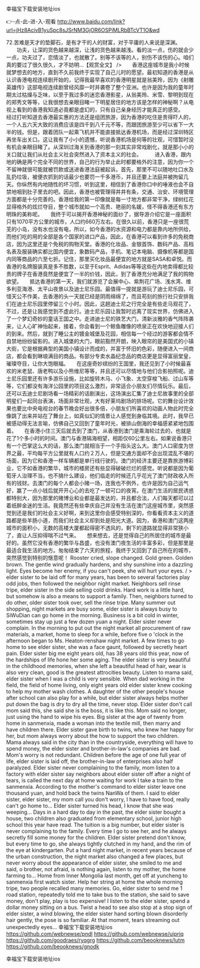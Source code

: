 
幸福宝下载安装地址ios




👉-点-此-进-入-观看  http://www.baidu.com/link?url=jHz8AcivB1yuSpc8sJSrNM3GjOR6OSPiMLRbBTcVT1O&wd




72.苦难是天才的垫脚石，是有才干的人的财富，对于平庸的人来说是深渊。
　　功夫，让深的货色越来越深，让浅的货色越来越浅。看的淡一点，伤的就会少一点，功夫过了，恋情淡了，也就散了。别等不该等的人，别伤不该伤的心。咱们真的要过了很久很久，才不妨明...【观赏全文】
/>　　香港这座城市是我小时候就梦想去的地方，直到不久前我终于实现了自己儿时的愿望。最初知道的香港是从认识香港电视连续剧开始的，记得我最早喜欢的香港明星就是翁美玲，因为《射雕英雄传》这部电视连续剧曾经风靡一时并袭卷了整个亚洲。也许是因为我的童年时期太过枯燥与乏味，以至于我过多的迷恋香港影星，从翁美玲、米雪、黎明到现在的郑秀文等等，让我很想去亲眼目睹一下明星居住的地方该是怎样的神秘啊？从电视上看到的香港我知道必竟都是虚幻的，只有自己亲身经历才能真正的感受。　　经过打听知道去香港最实惠的方法还是组团旅游，因为香港的吃住是贵得吓人的，一个人五六天大致的消费应该是四千到八千元不等，而跟团旅游至少可以省下一大半的钱。但是，跟着团队一起乘飞机并不能直接抵达香港机场，而是经过深圳特区再坐车出关口。这让我有了小小的遗憾，听说香港机场是何等的壮观，可惜暂时没有机会亲眼目睹了。从深圳过海关到香港的那一刻其实非常戏剧化，就是那小小的关口就让我们从社会主义社会突然进入了资本主义的社会。　　　进入香港，跟内地的确是两个完全不同的世界，自己的行为举止此时都要格外的注意，因为你一个不留神就很可能就被罚款或送进香港法庭被起诉。首先，那里不可以随地吐口水及乱扔垃圾，被便衣抓到的话最少也要罚一千多港币，并且还要上法庭并被拘留几天。你纵然有内地随性的坏习惯，听到这里，相信到了香港你口中的唾液也会不自禁地咽到肚子里去的吧。因此，香港也被管理得井井有条，交通、治安、环境管理方面都是十分完善的。香港给我的第一印像就是每一寸地方都非常干净，绿树红花显得格外的炫烂夺目，整个城市就如一个高贵、艳丽的名媛，怪不得香港还有东方明珠的美称呢。　　我终于可以揭开香港神秘的面纱了，据导游介绍它是一座面积只有1070平方公里的城市，人口约660万左右。在很久以前，香港只是一座很荒芜的小岛，没有水也没有电，所以，如今香港的水资源和电力都是靠内地所供给，而他们吃的用的全部是各个国家的进口产品，因此，在香港可以看到许多的免税商店，因为这里还是个免税的购物天堂。香港的化妆品、金银首饰、数码产品、高档名表及服装确实都比国内便宜，象数码产品，手机、笔记本电脑、摄像机等都是国内同等商品的六至七折。记住，那里买化妆品最便宜的地方就是SASA和卓悦。而香港的名牌服装真是多不胜数，以至于Esprit、Adidas等等这些在内地卖得都比较贵的牌子在香港竟然是便宜了一半的价钱，因此，到了香港充分地满足了我的购物欲望。　　抵达香港的第一天，我们就游览了会展中心、紫荆花广场、浅水湾、维多利亚海港、太平山夜景以及迪士尼乐园。最值得一提就是游玩了迪士尼乐园，可惜天公不作美，去香港的头一天就已经是阴雨绵绵了，而且苟刻的旅行社只安排我们在迪士尼乐园里停留三个小时。因此，这趟迪士尼之行完全是有些走马观花了，不过，还是让我感觉到不虚此行。迪士尼乐园让我暂时远离了现实世界，仿佛进入了一个梦幻奇妙的童话王国之中。走进迪士尼的铁艺大门，清新淡雅的香气阵阵袭来，让人心旷神怡起来，接着，你会看到一个鲸鱼雕像的喷泉正在欢快地迎接人们的到来。然后，就到了睡公主的镀金城堡及花园，相信每一个经过的游客都会情不自禁地纷纷留影的。进入城堡的大门，眼前豁然开朗，映入眼帘的是美国式的小镇大街，它是根据典型的美国小镇设计而成的，并富于怀旧的色彩，随便进入一间商店，都会看到琳琅满目的商品。有部分专卖水晶纪念品的商店更是显得富丽堂皇，璀璨夺目，让你大饱眼福。　　在这座奇妙缤纷的王国里，我还见到了小时候最喜欢的米老鼠、唐老鸭以及小熊维尼等等，并且还可以尽情地与他们合影拍照呢。迪士尼乐园里还有许多游乐设施，比如旋转木马、小飞象、太空穿梭飞船、过山车等等，它们都没有海洋公园里的项目这么激烈，非常适合小朋友们尽情玩乐。最后，还可以去迪士尼剧场看一场精彩的话剧演出，这场演出汇集了迪士尼故事里的全部明星们一起同台表演，场面非常壮观，大有好莱坞剧场的排场呢。它的舞台设计效果也要比中央电视台的春节晚会好出很多倍，小朋友们所喜欢的动画人物此时完全像跳了出来并站在了舞台上，如真似幻的情景让人感觉到身临其境。此时，我早已被感动得无法言喻，仿佛自己又回到了童年时光，被排山倒海的幸福感紧紧地包围着。　　在香港小住三天后就去到了澳门，从香港到澳门是乘海轮过去的，也就是花了1个多小时的时间。澳门与香港隔海相望，相距仅60公里左右。如果说香港只有一个巴掌这么大的话，那么澳门就相当于一个手指头这么大。澳门人口密度为世界之最，平均每平方公里就有人口约２万人，但是交通方面却不会出现混乱不堪的场面，因为它和香港一样车辆都是单行线行驶的。澳门的经济主要还是靠旅游博彩业，它不如香港的繁华，城市的楼房还有些显得破破烂烂的感觉。听说都是因为葡萄牙人治理不当，也不搞什么建设，他们临走的时候还几乎花光了澳门财政收入所有的钱财。去澳门的每个人都会小赌一场，连我也不例外，也许是因为自己运气好，赢了一点小钱后就开开心心的去吃了一顿可口的夜宵。在澳门生活的居民诱惑都特别大，因为那里的赌博业和业都是最发达的，并且都合法，人们每天都可以过着纸醉金迷的生活。我竟然还有些幸庆自己并没有生活在澳门这座城市里，突然感觉到还是我们的社会主义好啊，来到这里你会感受特别深的，你看看资本主义的道路都是些羊肠小道，而我们社会主义却到处是阳光大道。因为，香港和澳门这两座城市的面积小，无数的高楼大厦都起得密不透风的，剩下的道路就显得非常狭小了，直让人压抑得喘不过气来。　　想来想去，还是觉得自己的所居住的城市是最好的。虽然它没有香港的繁华与昌盛，也没有澳门夜生活的丰富多彩，但是那里是最适合我生活的地方。匆匆结束了六天的旅程，我终于又回到了自己所在的城市，突然感觉到特别的惬意呢！
Rooster cried, slope changed.
Gold green.
Golden brown.
The gentle wind gradually hardens, and shy sunshine into a dazzling light.
Eyes become her enemy, if you can't peek, she will hurt your eyes.
/ > elder sister to be laid off for many years, has been to several factories play odd jobs, then followed the neighbor night market.
Neighbors sell rinse tripe, elder sister in the side selling cold drinks.
Hard work is a little hard, but somehow is also a means to support a family.
Then, neighbors turned to do other, older sister took over, sell the rinse tripe.
Many summer out shopping, night markets are busy some, elder sister is always busy to SiWuDian can go home in the morning.
Business is a bit cold in winter, sometimes stay up just a few dozen yuan a night.
Elder sister never complain.
In the morning to put out the night market all procurement of raw materials, a market, home to sleep for a while, before five o 'clock in the afternoon began to Ms. Heaton-renshaw night market.
A few times to go home to see elder sister, she was a face gaunt, followed by secretly heart pain.
Elder sister big me eight years old, has 38 years old this year, now of the hardships of life hone her some aging.
The elder sister is very beautiful in the childhood memories, when she left a beautiful head of hair, wear is also very clean, good is the greatest attrocities beauty.
Listen to mama said, elder sister when I was a child is very sensible.
When dad working in the field, the field of home living, only eight years old elder sister knew cooking to help my mother wash clothes.
A daughter of the other people's house after school can also play for a while, but elder sister always helps mother put down the bag is dry to dry all the time, never stop.
Elder sister don't call mom said this, she said she is the boss, it is like this.
Mom said no longer, just using the hand to wipe his eyes.
Big sister at the age of twenty from home in sanmenxia, made a woman into the textile mill, then marry and have children there.
Elder sister gave birth to twins, who knew her happy for her, but mom always worry about the how to support the two children.
Mama always said in the city than in the countryside, everything will have to spend money, the elder sister and brother-in-law's companies are bad.
Mom's worry is not redundant.
Children before the age of one full year of life, elder sister is laid off, the brother-in-law of enterprises also half paralyzed.
Elder sister never complaining to the family, mom listen to a factory with elder sister say neighbors about elder sister off after a night of tears, is called the next day at home waiting for work I take a train to the sanmenxia.
According to the mother's command to elder sister leave one thousand yuan, and hold back the twins NanWa of them.
I said to elder sister, elder sister, my mom call you don't worry, I have to have food, really can't go home to...
Elder sister turned his head, I know that she was weeping...
Days in a hard day to day in the past, the elder sister bought a house, two children also graduated from elementary school, junior high school this year have read.
The tuition is a big number, but elder sister is never complaining to the family.
Every time I go to see her, and he always secretly fill some money for the children.
Elder sister pretend don't know, but every time to go, she always tightly clutched in my hand, and the rim of the eye at kindergarten.
Put a hard night market, in recent years because of the urban construction, the night market also changed a few places, but never worry about the appearance of elder sister, she smiled to me and said, o brother, not afraid, is nothing again, listen to my mother, the home farming to...
Home from Inner Mongolia last month, get off at yuncheng to sanmenxia first watch sister.
Help her string at home the whole morning tripe, two people recalled many memories.
Go, elder sister to send me 1 road station, repeatedly told me to take bus to the station, she said to save money, don't play, play is too expensive!
I listen to the elder sister, spend a dollar money sitting on a bus.
Twist a head to see also stop at a stop sign of elder sister, a wind blowing, the elder sister hand sorting blown disorderly hair gently, the pose is so familiar.
At that moment, tears streaming out unexpectedly eyes...
幸福宝下载安装地址ios https://github.com/webnewse/pndl
https://github.com/webnewse/uipriq
https://github.com/goodraes/ryqgrg
https://github.com/beooknews/lutm
https://github.com/beooknews/gnodk





幸福宝下载安装地址ios
